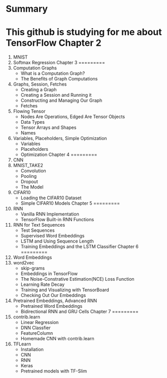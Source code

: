 Summary
=======
This github is studying for me about TensorFlow
Chapter 2
=========
1. MNIST
2. Softmax Regression
Chapter 3
=========
1. Computation Graphs
	* What is a Computation Graph?
	* The Benefits of Graph Computations
2. Graphs, Session, Fetches
	* Creating a Graph
	* Creating a Session and Running it
	* Constructing and Managing Our Graph
	* Fetches
3. Flowing Tensor
	* Nodes Are Operations, Edged Are Tensor Objects
	* Data Types
	* Tensor Arrays and Shapes
	* Names
4. Variables, Placeholders, Simple Optimization
	* Variables
	* Placeholders
	* Optimization
Chapter 4
=========
1. CNN
2. MNIST_TAKE2
	* Convolution
	* Pooling
	* Dropout
	* The Model
3. CIFAR10
	* Loading the CIFAR10 Dataset
	* Simple CIFAR10 Models
Chapter 5
=========
1. RNN
	* Vanilla RNN Implementation
	* TensorFlow Built-in RNN Functions
2. RNN for Text Sequences
	* Test Sequences
	* Supervised Word Embeddings
	* LSTM and Using Sequence Length
	* Training Embeddings and the LSTM Classifier
Chapter 6
=========
1. Word Embeddings
2. word2vec
	* skip-grams
	* Embeddings in TensorFlow
	* The Noise-Constrative Estimation(NCE) Loss Function
	* Learning Rate Decay
	* Training and Visualizing with TensorBoard
	* Checking Out Our Embeddings
3. Pretrained Embeddings, Advanced RNN
	* Pretrained Word Embeddings
	* Bidirectional RNN and GRU Cells
Chapter 7
=========
1. contrib.learn
	* Linear Regression
	* DNN Classfier
	* FeatureColumn
	* Homemade CNN with contrib.learn
2. TFLearn
	* Installation
	* CNN
	* RNN
	* Keras
	* Pretrained models with TF-Slim
